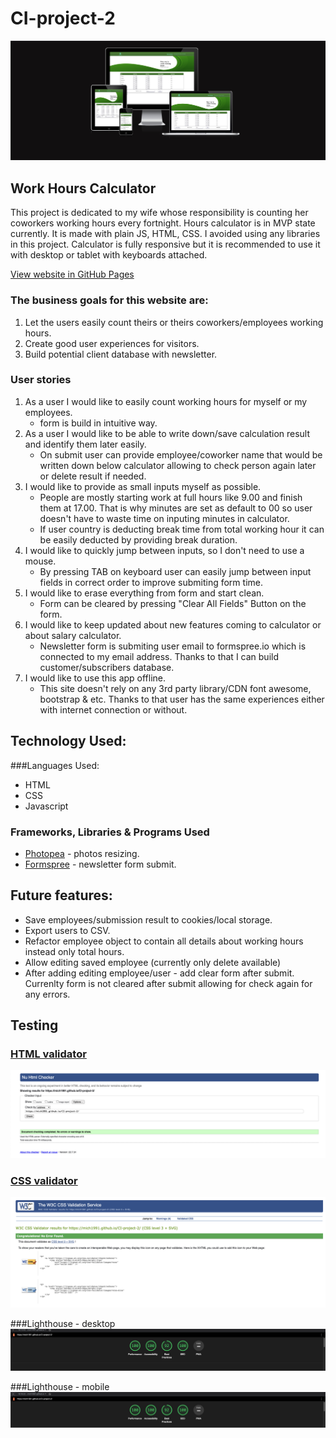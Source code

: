 # CI-project-2

![](docs/amiresponsive.png)

## Work Hours Calculator
This project is dedicated to my wife whose responsibility is counting her coworkers working hours every fortnight.
Hours calculator is in MVP state currently. It is made with plain JS, HTML, CSS.
I avoided using any libraries in this project. Calculator is fully responsive but it is recommended to use it with desktop or tablet with keyboards attached.

[View website in GitHub Pages](https://mich1991.github.io/CI-project-2)

### The business goals for this website are:

1. Let the users easily count theirs or theirs coworkers/employees working hours.
2. Create good user experiences for visitors.
3. Build potential client database with newsletter.

### User stories

1. As a user I would like to easily count working hours for myself or my employees.
    +  form is build in intuitive way. 
2. As a user I would like to be able to write down/save calculation result and identify them later easily.
    + On submit user can provide employee/coworker name that would be written down below calculator allowing to check person again later or delete result if needed.
3. I would like to provide as small inputs myself as possible.
    + People are mostly starting work at full hours like 9.00 and finish them at 17.00. That is why minutes are set as default to 00 so user doesn't have to waste time on inputing minutes in calculator.
    + If user country is deducting break time from total working hour it can be easily deducted by providing break duration.
4. I would like to quickly jump between inputs, so I don't need to use a mouse.
    + By pressing TAB on keyboard user can easily jump between input fields in correct order to improve submiting form time.
5. I would like to erase everything from form and start clean.
    + Form can be cleared by pressing "Clear All Fields" Button on the form.
6. I would like to keep updated about new features coming to calculator or about salary calculator.
    + Newsletter form is submiting user email to formspree.io which is connected to my email address. Thanks to that I can build customer/subscribers database.
7. I would like to use this app offline.
    + This site doesn't rely on any 3rd party library/CDN font awesome, bootstrap & etc. Thanks to that user has the same experiences either with internet connection or without.

## Technology Used:

###Languages Used:
+ HTML
+ CSS
+ Javascript

### Frameworks, Libraries & Programs Used
+ [Photopea](https://www.photopea.com/) - photos resizing.
+ [Formspree](https://formspree.io/) - newsletter form submit.

## Future features:
   + Save employees/submission result to cookies/local storage.
   + Export users to CSV.
   + Refactor employee object to contain all details about working hours instead only total hours.
   + Allow editing saved employee (currently only delete available)
   + After adding editing employee/user - add clear form after submit. Currenlty form is not cleared after submit allowing for check again for any errors.


## Testing

### [HTML validator](https://validator.w3.org/)

![](docs/html-validator.png)

### [CSS validator](https://jigsaw.w3.org/css-validator/)

![](docs/css-validator.png)

###Lighthouse - desktop
![](docs/lighthouse-desktop.png)

###Lighthouse - mobile
![](docs/lighthouse-mobile.png)

